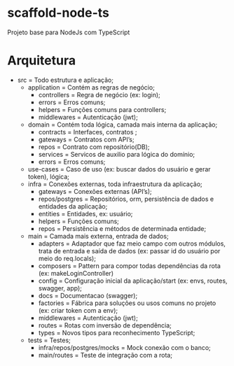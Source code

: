 # scaffold-node-ts
Projeto base para NodeJs com TypeScript

# Arquitetura

- src = Todo estrutura e aplicação;
  - application = Contém as regras de negócio;
    - controllers = Regra de negócio (ex: login);
    - errors = Erros comuns;
    - helpers = Funções comuns para controllers;
    - middlewares = Autenticação (jwt);
  - domain = Contém toda lógica, camada mais interna da aplicação;
    - contracts = Interfaces, contratos ;
    - gateways = Contratos com API’s;
    - repos = Contrato com repositório(DB);
    - services = Servicos de auxilio para lógica do domínio;
    - errors = Erros comuns;
  - use-cases = Caso de uso (ex: buscar dados do usuário e gerar token), lógica;
  - infra = Conexões externas, toda  infraestrutura da aplicação;
    - gateways = Conexões externas (API’s);
    - repos/postgres = Repositórios, orm, persistência de dados e entidades da aplicação;
    - entities = Entidades, ex: usuário;
    - helpers = Funções comuns;
    - repos = Persistência e métodos de determinada entidade;
  - main = Camada mais externa, entrada de dados;
    - adapters = Adaptador que faz meio campo com outros módulos, trata de entrada e saída de dados (ex: passar id do usuário por meio do req.locals);
    - composers = Pattern para compor todas dependências da rota (ex: makeLoginController)
    - config = Configuração inicial da aplicação/start (ex: envs, routes, swagger, app);
    - docs = Documentacao (swagger);
    - factories = Fábrica para soluções ou usos comuns no projeto (ex: criar token com a env);
    - middlewares = Autenticação (jwt);
    - routes = Rotas com inversão de dependência;
    - types = Novos tipos para reconhecimento TypeScript;
  - tests = Testes;
    - infra/repos/postgres/mocks = Mock conexão com o banco;
    - main/routes = Teste de integração com a rota;
